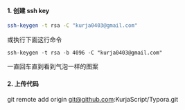 #### 1. 创建 ssh key

```bash
ssh-keygen -t rsa -C "kurja0403@gmail.com"
```

或执行下面这行命令

```
ssh-keygen -t rsa -b 4096 -C "kurja0403@gmail.com"
```

一直回车直到看到气泡一样的图案

#### 2. 上传代码

git remote add origin git@github.com:KurjaScript/Typora.git




